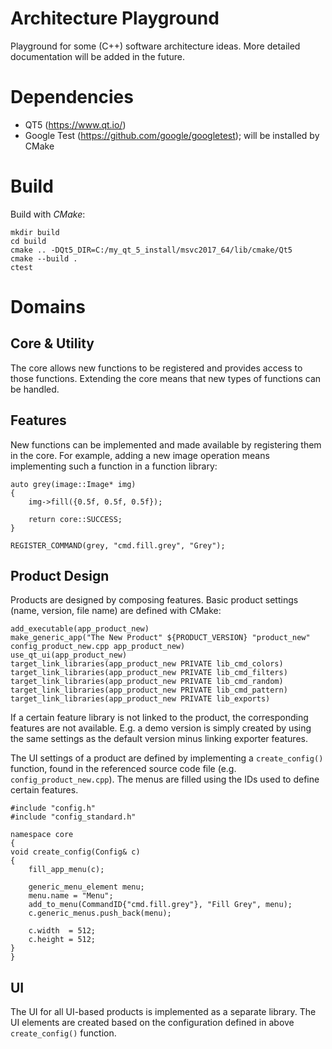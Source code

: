 # Architecture Playground

Playground for some (C++) software architecture ideas.
More detailed documentation will be added in the future.

# Dependencies

- QT5 (https://www.qt.io/)
- Google Test (https://github.com/google/googletest); will be installed by CMake

# Build

Build with *CMake*:

```
mkdir build
cd build
cmake .. -DQt5_DIR=C:/my_qt_5_install/msvc2017_64/lib/cmake/Qt5 
cmake --build .
ctest

```


# Domains
## Core & Utility

The core allows new functions to be registered and provides access to those functions.
Extending the core means that new types of functions can be handled.

## Features

New functions can be implemented and made available by registering them in the core.
For example, adding a new image operation means implementing such a function in a function library:

```
auto grey(image::Image* img)
{
    img->fill({0.5f, 0.5f, 0.5f});

    return core::SUCCESS;
}

REGISTER_COMMAND(grey, "cmd.fill.grey", "Grey");
```

## Product Design

Products are designed by composing features.
Basic product settings (name, version, file name) are defined with CMake:

```
add_executable(app_product_new)
make_generic_app("The New Product" ${PRODUCT_VERSION} "product_new" config_product_new.cpp app_product_new)
use_qt_ui(app_product_new)
target_link_libraries(app_product_new PRIVATE lib_cmd_colors)
target_link_libraries(app_product_new PRIVATE lib_cmd_filters)
target_link_libraries(app_product_new PRIVATE lib_cmd_random)
target_link_libraries(app_product_new PRIVATE lib_cmd_pattern)
target_link_libraries(app_product_new PRIVATE lib_exports)
```

If a certain feature library is not linked to the product, the corresponding features are not available.
E.g. a demo version is simply created by using the same settings as the default version minus linking exporter features.

The UI settings of a product are defined by implementing a ```create_config()``` function, found in the referenced source code file (e.g. ```config_product_new.cpp```).
The menus are filled using the IDs used to define certain features.

```
#include "config.h"
#include "config_standard.h"

namespace core
{
void create_config(Config& c)
{
    fill_app_menu(c);

    generic_menu_element menu;
    menu.name = "Menu";
    add_to_menu(CommandID{"cmd.fill.grey"}, "Fill Grey", menu);
    c.generic_menus.push_back(menu);

    c.width  = 512;
    c.height = 512;
}
}
```

## UI

The UI for all UI-based products is implemented as a separate library.
The UI elements are created based on the configuration defined in above ```create_config()``` function.

